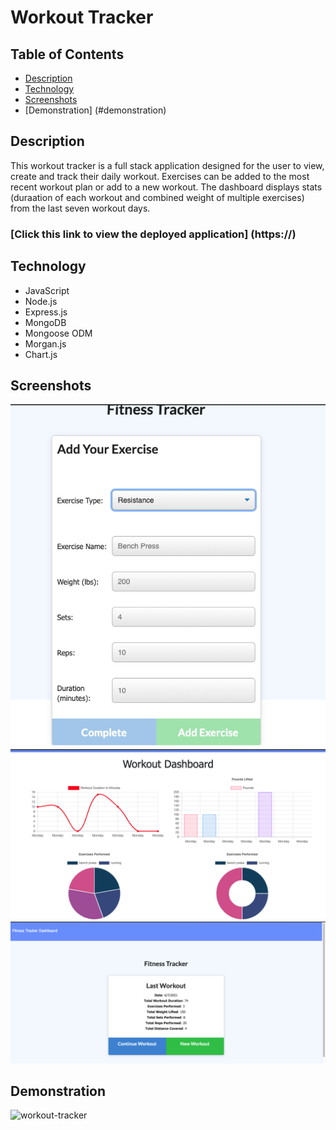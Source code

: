# Workout Tracker

## Table of Contents
* [Description](#description)
* [Technology](#technology)
* [Screenshots](#screenshots)
* [Demonstration] (#demonstration)

## Description
This workout tracker is a full stack application designed for the user to view, create and track their daily workout.  Exercises can be added to the most recent workout plan or add to a new workout.  The dashboard displays stats (duraation of each workout and combined weight of multiple exercises) from the last seven workout days.

### [Click this link to view the deployed application] (https://) 

## Technology
* JavaScript
* Node.js
* Express.js
* MongoDB
* Mongoose ODM
* Morgan.js
* Chart.js

## Screenshots

![workout-tracker](assets/enter-workout.png)
![workout-tracker](assets/workout-dashboard.png)
![workout-tracker](assets/workout-tracker.png)

## Demonstration
![workout-tracker](assets/workout-tracker.gif)
